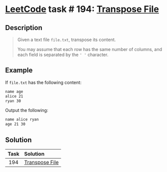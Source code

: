 # [LeetCode][leetcode] task # 194: [Transpose File][task]

Description
-----------

> Given a text file `file.txt`, transpose its content.
> 
> You may assume that each row has the same number of columns,
> and each field is separated by the `' '` character.

Example
-------

If `file.txt` has the following content:

```txt
name age
alice 21
ryan 30
```

Output the following:

```txt
name alice ryan
age 21 30
```

Solution
--------

| Task | Solution                   |
|:----:|:---------------------------|
| 194  | [Transpose File][solution] |


[leetcode]: <http://leetcode.com/>
[task]: <https://leetcode.com/problems/transpose-file/>
[solution]: <https://github.com/wellaxis/praxis-leetcode/blob/main/src/main/java/com/witalis/praxis/leetcode/task/h2/p194/option/Practice.java>
